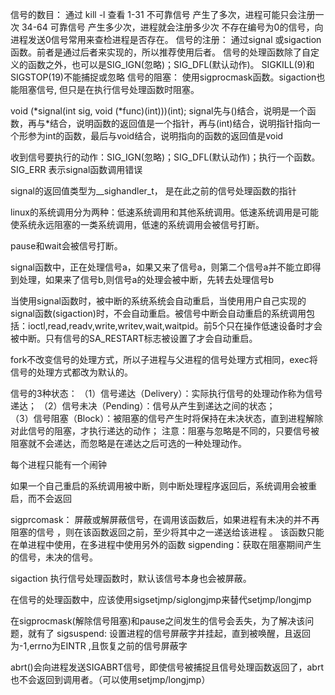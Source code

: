 信号的数目：
     通过 kill -l 查看 
     1-31 不可靠信号  产生了多次，进程可能只会注册一次
     34-64 可靠信号   产生多少次，进程就会注册多少次
     不存在编号为0的信号，向进程发送0信号常用来查检进程是否存在。
信号的注册：
     通过signal 或sigaction函数。前者是通过后者来实现的，所以推荐使用后者。
     信号的处理函数除了自定义的函数之外，也可以是SIG_IGN(忽略)；SIG_DFL(默认动作)。 
      SIGKILL(9)和SIGSTOP(19)不能捕捉或忽略
信号的阻塞： 
     使用sigprocmask函数。sigaction也能阻塞信号, 但只是在执行信号处理函数时阻塞。

void (*signal(int sig, void (*func)(int)))(int);
signal先与()结合，说明是一个函数，再与\*结合，说明函数的返回值是一个指针，再与(int)结合，说明指针指向一个形参为int的函数，最后与void结合，说明指向的函数的返回值是void

收到信号要执行的动作：SIG_IGN(忽略)；SIG_DFL(默认动作)；执行一个函数。 SIG_ERR 表示signal函数调用错误

signal的返回值类型为__sighandler_t， 是在此之前的信号处理函数的指针

linux的系统调用分为两种：低速系统调用和其他系统调用。低速系统调用是可能使系统永远阻塞的一类系统调用，低速的系统调用会被信号打断。

pause和wait会被信号打断。

signal函数中，正在处理信号a，如果又来了信号a，则第二个信号a并不能立即得到处理，如果来了信号b,则信号a的处理会被中断，先转去处理信号b

当使用signal函数时，被中断的系统系统会自动重启，当使用用户自己实现的signal函数(sigaction)时，不会自动重启。被信号中断会自动重启的系统调用包括：ioctl,read,readv,write,writev,wait,waitpid。前5个只在操作低速设备时才会被中断。只有信号的SA_RESTART标志被设置了才会自动重启。
     
fork不改变信号的处理方式，所以子进程与父进程的信号处理方式相同，exec将信号的处理方式都改为默认的。

信号的3种状态：
（1）信号递达（Delivery）：实际执行信号的处理动作称为信号递达；
（2）信号未决（Pending）：信号从产生到递达之间的状态；     
（3）信号阻塞（Block）：被阻塞的信号产生时将保持在未决状态，直到进程解除对此信号的阻塞，才执行递达的动作；
注意：阻塞与忽略是不同的，只要信号被阻塞就不会递达，而忽略是在递达之后可选的一种处理动作。

每个进程只能有一个闹钟

如果一个自己重启的系统调用被中断，则中断处理程序返回后，系统调用会被重启，而不会返回

sigprcomask： 屏蔽或解屏蔽信号，在调用该函数后，如果进程有未决的并不再阻塞的信号 ，则在该函数返回之前，至少将其中之一递送给该进程 。
          该函数只能在单进程中使用，在多进程中使用另外的函数
sigpending：获取在阻塞期间产生的信号，未决的信号。

sigaction 执行信号处理函数时，默认该信号本身也会被屏蔽。

在信号的处理函数中，应该使用sigsetjmp/siglongjmp来替代setjmp/longjmp

在sigprocmask(解除信号阻塞)和pause之间发生的信号会丢失，为了解决该问题，就有了
sigsuspend:   设置进程的信号屏蔽字并挂起，直到被唤醒，且返回为-1,errno为EINTR ,且恢复之前的信号屏蔽字

abrt()会向进程发送SIGABRT信号，即使信号被捕捉且信号处理函数返回了，abrt也不会返回到调用者。（可以使用setjmp/longjmp）



